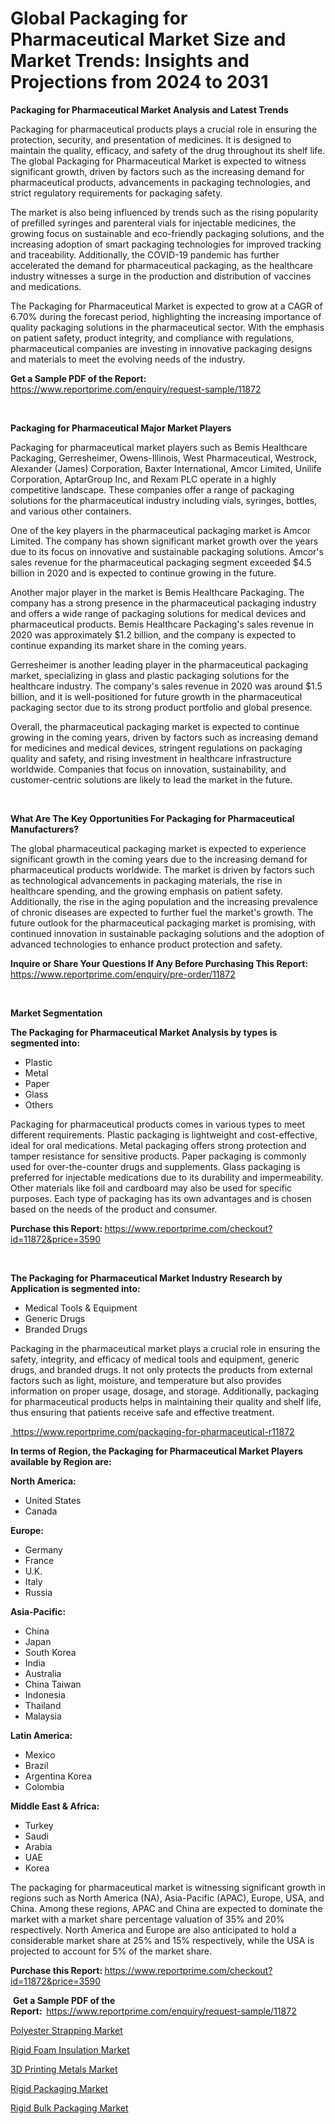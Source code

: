 <p><h1>Global Packaging for Pharmaceutical Market Size and Market Trends: Insights and Projections from 2024 to 2031</h1></p><p><strong>Packaging for Pharmaceutical Market Analysis and Latest Trends</strong></p>
<p><p>Packaging for pharmaceutical products plays a crucial role in ensuring the protection, security, and presentation of medicines. It is designed to maintain the quality, efficacy, and safety of the drug throughout its shelf life. The global Packaging for Pharmaceutical Market is expected to witness significant growth, driven by factors such as the increasing demand for pharmaceutical products, advancements in packaging technologies, and strict regulatory requirements for packaging safety.</p><p>The market is also being influenced by trends such as the rising popularity of prefilled syringes and parenteral vials for injectable medicines, the growing focus on sustainable and eco-friendly packaging solutions, and the increasing adoption of smart packaging technologies for improved tracking and traceability. Additionally, the COVID-19 pandemic has further accelerated the demand for pharmaceutical packaging, as the healthcare industry witnesses a surge in the production and distribution of vaccines and medications.</p><p>The Packaging for Pharmaceutical Market is expected to grow at a CAGR of 6.70% during the forecast period, highlighting the increasing importance of quality packaging solutions in the pharmaceutical sector. With the emphasis on patient safety, product integrity, and compliance with regulations, pharmaceutical companies are investing in innovative packaging designs and materials to meet the evolving needs of the industry.</p></p>
<p><strong>Get a Sample PDF of the Report:&nbsp;</strong> <a href="https://www.reportprime.com/enquiry/request-sample/11872">https://www.reportprime.com/enquiry/request-sample/11872</a></p>
<p>&nbsp;</p>
<p><strong>Packaging for Pharmaceutical Major Market Players</strong></p>
<p><p>Packaging for pharmaceutical market players such as Bemis Healthcare Packaging, Gerresheimer, Owens-Illinois, West Pharmaceutical, Westrock, Alexander (James) Corporation, Baxter International, Amcor Limited, Unilife Corporation, AptarGroup Inc, and Rexam PLC operate in a highly competitive landscape. These companies offer a range of packaging solutions for the pharmaceutical industry including vials, syringes, bottles, and various other containers.</p><p>One of the key players in the pharmaceutical packaging market is Amcor Limited. The company has shown significant market growth over the years due to its focus on innovative and sustainable packaging solutions. Amcor's sales revenue for the pharmaceutical packaging segment exceeded $4.5 billion in 2020 and is expected to continue growing in the future.</p><p>Another major player in the market is Bemis Healthcare Packaging. The company has a strong presence in the pharmaceutical packaging industry and offers a wide range of packaging solutions for medical devices and pharmaceutical products. Bemis Healthcare Packaging's sales revenue in 2020 was approximately $1.2 billion, and the company is expected to continue expanding its market share in the coming years.</p><p>Gerresheimer is another leading player in the pharmaceutical packaging market, specializing in glass and plastic packaging solutions for the healthcare industry. The company's sales revenue in 2020 was around $1.5 billion, and it is well-positioned for future growth in the pharmaceutical packaging sector due to its strong product portfolio and global presence.</p><p>Overall, the pharmaceutical packaging market is expected to continue growing in the coming years, driven by factors such as increasing demand for medicines and medical devices, stringent regulations on packaging quality and safety, and rising investment in healthcare infrastructure worldwide. Companies that focus on innovation, sustainability, and customer-centric solutions are likely to lead the market in the future.</p></p>
<p>&nbsp;</p>
<p><strong>What Are The Key Opportunities For Packaging for Pharmaceutical Manufacturers?</strong></p>
<p><p>The global pharmaceutical packaging market is expected to experience significant growth in the coming years due to the increasing demand for pharmaceutical products worldwide. The market is driven by factors such as technological advancements in packaging materials, the rise in healthcare spending, and the growing emphasis on patient safety. Additionally, the rise in the aging population and the increasing prevalence of chronic diseases are expected to further fuel the market's growth. The future outlook for the pharmaceutical packaging market is promising, with continued innovation in sustainable packaging solutions and the adoption of advanced technologies to enhance product protection and safety.</p></p>
<p><strong>Inquire or Share Your Questions If Any Before Purchasing This Report:</strong> <a href="https://www.reportprime.com/enquiry/pre-order/11872">https://www.reportprime.com/enquiry/pre-order/11872</a></p>
<p>&nbsp;</p>
<p><strong>Market Segmentation</strong></p>
<p><strong>The Packaging for Pharmaceutical Market Analysis by types is segmented into:</strong></p>
<p><ul><li>Plastic</li><li>Metal</li><li>Paper</li><li>Glass</li><li>Others</li></ul></p>
<p><p>Packaging for pharmaceutical products comes in various types to meet different requirements. Plastic packaging is lightweight and cost-effective, ideal for oral medications. Metal packaging offers strong protection and tamper resistance for sensitive products. Paper packaging is commonly used for over-the-counter drugs and supplements. Glass packaging is preferred for injectable medications due to its durability and impermeability. Other materials like foil and cardboard may also be used for specific purposes. Each type of packaging has its own advantages and is chosen based on the needs of the product and consumer.</p></p>
<p><strong>Purchase this Report:&nbsp;</strong><a href="https://www.reportprime.com/checkout?id=11872&price=3590">https://www.reportprime.com/checkout?id=11872&price=3590</a></p>
<p>&nbsp;</p>
<p><strong>The Packaging for Pharmaceutical Market Industry Research by Application is segmented into:</strong></p>
<p><ul><li>Medical Tools & Equipment</li><li>Generic Drugs</li><li>Branded Drugs</li></ul></p>
<p><p>Packaging in the pharmaceutical market plays a crucial role in ensuring the safety, integrity, and efficacy of medical tools and equipment, generic drugs, and branded drugs. It not only protects the products from external factors such as light, moisture, and temperature but also provides information on proper usage, dosage, and storage. Additionally, packaging for pharmaceutical products helps in maintaining their quality and shelf life, thus ensuring that patients receive safe and effective treatment.</p></p>
<p><a href="https://www.reportprime.com/packaging-for-pharmaceutical-r11872">&nbsp;https://www.reportprime.com/packaging-for-pharmaceutical-r11872</a></p>
<p><strong>In terms of Region, the Packaging for Pharmaceutical Market Players available by Region are:</strong></p>
<p>
    <p> <strong> North America: </strong>
        <ul>
            <li>United States</li>
            <li>Canada</li>
        </ul>
        </p> 
    <p> <strong> Europe: </strong>
        <ul>
            <li>Germany</li>
            <li>France</li>
            <li>U.K.</li>
            <li>Italy</li>
            <li>Russia</li>
        </ul>
        </p> 
    <p> <strong> Asia-Pacific: </strong>
        <ul>
            <li>China</li>
            <li>Japan</li>
            <li>South Korea</li>
            <li>India</li>
            <li>Australia</li>
            <li>China Taiwan</li>
            <li>Indonesia</li>
            <li>Thailand</li>
            <li>Malaysia</li>
        </ul>
        </p> 
    <p> <strong> Latin America: </strong>
        <ul>
            <li>Mexico</li>
            <li>Brazil</li>
            <li>Argentina Korea</li>
            <li>Colombia</li>
        </ul>
        </p> 
    <p> <strong> Middle East & Africa: </strong>
        <ul>
            <li>Turkey</li>
            <li>Saudi</li>
            <li>Arabia</li>
            <li>UAE</li>
            <li>Korea</li>
        </ul>
    </p>
    </p>
<p><p>The packaging for pharmaceutical market is witnessing significant growth in regions such as North America (NA), Asia-Pacific (APAC), Europe, USA, and China. Among these regions, APAC and China are expected to dominate the market with a market share percentage valuation of 35% and 20% respectively. North America and Europe are also anticipated to hold a considerable market share at 25% and 15% respectively, while the USA is projected to account for 5% of the market share.</p></p>
<p><strong>Purchase this Report: </strong><a href="https://www.reportprime.com/checkout?id=11872&price=3590">https://www.reportprime.com/checkout?id=11872&price=3590</a></p>
<p>&nbsp;<strong>Get a Sample PDF of the Report:&nbsp;&nbsp;</strong><a href="https://www.reportprime.com/enquiry/request-sample/11872">https://www.reportprime.com/enquiry/request-sample/11872</a></p>
<p><strong></strong></p>
<p><p><a href="https://github.com/sardarp081/Market-Research-Report-List-2/blob/main/polyester-strapping-market.md">Polyester Strapping Market</a></p><p><a href="https://github.com/hzxpgedq27/Market-Research-Report-List-1/blob/main/rigid-foam-insulation-market.md">Rigid Foam Insulation Market</a></p><p><a href="https://github.com/gcimaudf65/Market-Research-Report-List-2/blob/main/3d-printing-metals-market.md">3D Printing Metals Market</a></p><p><a href="https://github.com/mdinislamsheik/Market-Research-Report-List-1/blob/main/rigid-packaging-market.md">Rigid Packaging Market</a></p><p><a href="https://github.com/waylose1223/Market-Research-Report-List-2/blob/main/rigid-bulk-packaging-market.md">Rigid Bulk Packaging Market</a></p></p>